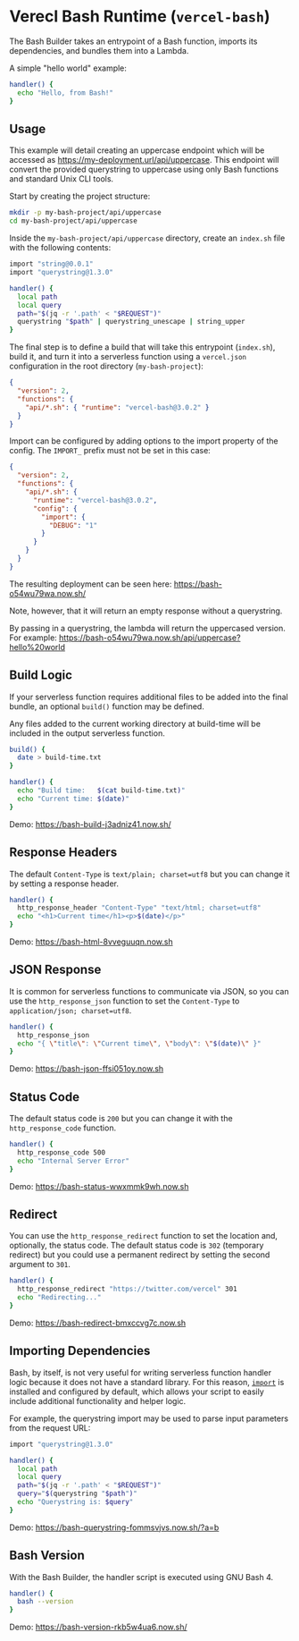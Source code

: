 # Verecl Bash Runtime (`vercel-bash`)

The Bash Builder takes an entrypoint of a Bash function, imports its
dependencies, and bundles them into a Lambda.

A simple "hello world" example:

```bash
handler() {
  echo "Hello, from Bash!"
}
```


## Usage

This example will detail creating an uppercase endpoint which will be accessed
as https://my-deployment.url/api/uppercase. This endpoint will convert the
provided querystring to uppercase using only Bash functions and standard Unix
CLI tools.

Start by creating the project structure:

```bash
mkdir -p my-bash-project/api/uppercase
cd my-bash-project/api/uppercase
```

Inside the `my-bash-project/api/uppercase` directory, create an `index.sh` file
with the following contents:

```bash
import "string@0.0.1"
import "querystring@1.3.0"

handler() {
  local path
  local query
  path="$(jq -r '.path' < "$REQUEST")"
  querystring "$path" | querystring_unescape | string_upper
}
```

The final step is to define a build that will take this entrypoint (`index.sh`),
build it, and turn it into a serverless function using a `vercel.json`
configuration in the root directory (`my-bash-project`):

```json
{
  "version": 2,
  "functions": {
    "api/*.sh": { "runtime": "vercel-bash@3.0.2" }
  }
}
```

Import can be configured by adding options to the import property of the config.
The `IMPORT_` prefix must not be set in this case:

```json
{
  "version": 2,
  "functions": {
    "api/*.sh": {
      "runtime": "vercel-bash@3.0.2",
      "config": {
        "import": {
          "DEBUG": "1"
        }
      }
    }
  }
}
```

The resulting deployment can be seen here: https://bash-o54wu79wa.now.sh/

Note, however, that it will return an empty response without a querystring.

By passing in a querystring, the lambda will return the uppercased version. For example: https://bash-o54wu79wa.now.sh/api/uppercase?hello%20world

## Build Logic

If your serverless function requires additional files to be added into the
final bundle, an optional `build()` function may be defined.

Any files added to the current working directory at build-time will be included
in the output serverless function.

```bash
build() {
  date > build-time.txt
}

handler() {
  echo "Build time:   $(cat build-time.txt)"
  echo "Current time: $(date)"
}
```

Demo: https://bash-build-j3adniz41.now.sh/

## Response Headers

The default `Content-Type` is `text/plain; charset=utf8` but you can change it by
setting a response header.

```bash
handler() {
  http_response_header "Content-Type" "text/html; charset=utf8"
  echo "<h1>Current time</h1><p>$(date)</p>"
}
```

Demo: https://bash-html-8vveguuqn.now.sh

## JSON Response

It is common for serverless functions to communicate via JSON, so you can use the
`http_response_json` function to set the `Content-Type` to `application/json;
charset=utf8`.

```bash
handler() {
  http_response_json
  echo "{ \"title\": \"Current time\", \"body\": \"$(date)\" }"
}
```

Demo: https://bash-json-ffsi051oy.now.sh

## Status Code

The default status code is `200` but you can change it with the
`http_response_code` function.

```bash
handler() {
  http_response_code 500
  echo "Internal Server Error"
}
```

Demo: https://bash-status-wwxmmk9wh.now.sh

## Redirect

You can use the `http_response_redirect` function to set the location and,
optionally, the status code. The default status code is `302` (temporary
redirect) but you could use a permanent redirect by setting the second argument
to `301`.

```bash
handler() {
  http_response_redirect "https://twitter.com/vercel" 301
  echo "Redirecting..."
}
```

Demo: https://bash-redirect-bmxccvg7c.now.sh

## Importing Dependencies

Bash, by itself, is not very useful for writing serverless function handler logic
because it does not have a standard library. For this reason,
[`import`](https://import.pw) is installed and configured by default, which allows
your script to easily include additional functionality and helper logic.

For example, the querystring import may be used to parse input parameters from
the request URL:

```bash
import "querystring@1.3.0"

handler() {
  local path
  local query
  path="$(jq -r '.path' < "$REQUEST")"
  query="$(querystring "$path")"
  echo "Querystring is: $query"
}
```

Demo: https://bash-querystring-fommsvjvs.now.sh/?a=b

## Bash Version

With the Bash Builder, the handler script is executed using GNU Bash 4.

```bash
handler() {
  bash --version
}
```
Demo: https://bash-version-rkb5w4ua6.now.sh/
